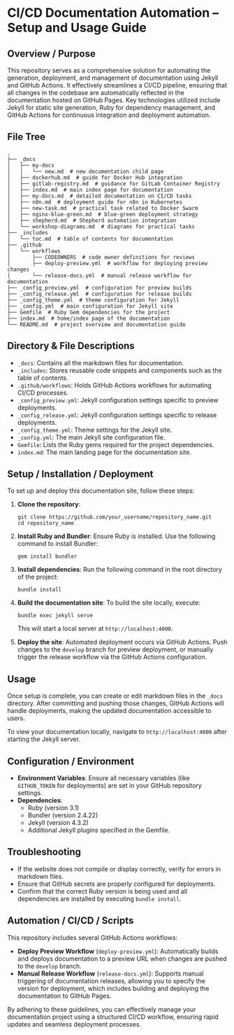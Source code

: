 # CI/CD Documentation Automation – Setup and Usage Guide

## Overview / Purpose
This repository serves as a comprehensive solution for automating the generation, deployment, and management of documentation using Jekyll and GitHub Actions. It effectively streamlines a CI/CD pipeline, ensuring that all changes in the codebase are automatically reflected in the documentation hosted on GitHub Pages. Key technologies utilized include Jekyll for static site generation, Ruby for dependency management, and GitHub Actions for continuous integration and deployment automation.

## File Tree
```
.
├── _docs
│   ├── my-docs
│   │   └── new.md  # new documentation child page
│   ├── dockerhub.md  # guide for Docker Hub integration
│   ├── gitlab-registry.md  # guidance for GitLab Container Registry
│   ├── index.md  # main index page for documentation
│   ├── my-docs.md  # detailed documentation on CI/CD tasks
│   ├── n8n.md  # deployment guide for n8n in Kubernetes
│   ├── new-task.md  # practical task related to Docker Swarm
│   ├── nginx-blue-green.md  # blue-green deployment strategy
│   ├── shepherd.md  # Shepherd automation integration
│   └── workshop-diagrams.md  # diagrams for practical tasks
├── _includes
│   └── toc.md  # table of contents for documentation
├── .github
│   └── workflows
│       ├── CODEOWNERS  # code owner definitions for reviews
│       ├── deploy-preview.yml  # workflow for deploying preview changes
│       └── release-docs.yml  # manual release workflow for documentation
├── _config_preview.yml  # configuration for preview builds
├── _config_release.yml  # configuration for release builds
├── _config_theme.yml  # theme configuration for Jekyll
├── _config.yml  # main configuration for Jekyll site
├── Gemfile  # Ruby Gem dependencies for the project
├── index.md  # home/index page of the documentation
└── README.md  # project overview and documentation guide
```

## Directory & File Descriptions
- `_docs`: Contains all the markdown files for documentation.
- `_includes`: Stores reusable code snippets and components such as the table of contents.
- `.github/workflows`: Holds GitHub Actions workflows for automating CI/CD processes.
- `_config_preview.yml`: Jekyll configuration settings specific to preview deployments.
- `_config_release.yml`: Jekyll configuration settings specific to release deployments.
- `_config_theme.yml`: Theme settings for the Jekyll site.
- `_config.yml`: The main Jekyll site configuration file.
- `Gemfile`: Lists the Ruby gems required for the project dependencies.
- `index.md`: The main landing page for the documentation site.

## Setup / Installation / Deployment
To set up and deploy this documentation site, follow these steps:

1. **Clone the repository**:
   ```
   git clone https://github.com/your_username/repository_name.git
   cd repository_name
   ```

2. **Install Ruby and Bundler**:
   Ensure Ruby is installed. Use the following command to install Bundler:
   ```
   gem install bundler
   ```

3. **Install dependencies**:
   Run the following command in the root directory of the project:
   ```
   bundle install
   ```

4. **Build the documentation site**:
   To build the site locally, execute:
   ```
   bundle exec jekyll serve
   ```
   This will start a local server at `http://localhost:4000`.

5. **Deploy the site**:
   Automated deployment occurs via GitHub Actions. Push changes to the `develop` branch for preview deployment, or manually trigger the release workflow via the GitHub Actions configuration.

## Usage
Once setup is complete, you can create or edit markdown files in the `_docs` directory. After committing and pushing those changes, GitHub Actions will handle deployments, making the updated documentation accessible to users.

To view your documentation locally, navigate to `http://localhost:4000` after starting the Jekyll server.

## Configuration / Environment
- **Environment Variables**: Ensure all necessary variables (like `GITHUB_TOKEN` for deployments) are set in your GitHub repository settings.
- **Dependencies**:
  - Ruby (version 3.1)
  - Bundler (version 2.4.22)
  - Jekyll (version 4.3.2)
  - Additional Jekyll plugins specified in the Gemfile.

## Troubleshooting
- If the website does not compile or display correctly, verify for errors in markdown files.
- Ensure that GitHub secrets are properly configured for deployments.
- Confirm that the correct Ruby version is being used and all dependencies are installed by executing `bundle install`.

## Automation / CI/CD / Scripts
This repository includes several GitHub Actions workflows:
- **Deploy Preview Workflow** (`deploy-preview.yml`): Automatically builds and deploys documentation to a preview URL when changes are pushed to the `develop` branch.
- **Manual Release Workflow** (`release-docs.yml`): Supports manual triggering of documentation releases, allowing you to specify the version for deployment, which includes building and deploying the documentation to GitHub Pages.

By adhering to these guidelines, you can effectively manage your documentation project using a structured CI/CD workflow, ensuring rapid updates and seamless deployment processes.
```
```

